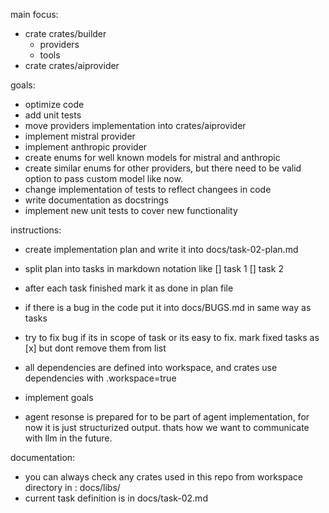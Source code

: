 main focus:
 - crate crates/builder
    - providers
    - tools
 - crate crates/aiprovider


goals:
- optimize code
- add unit tests
- move providers implementation into crates/aiprovider
- implement mistral provider
- implement anthropic provider
- create enums for well known models for mistral and anthropic
- create similar enums for other providers, but there need to be valid option to pass custom model like now.
- change implementation of tests to reflect changees in code
- write documentation as docstrings
- implement new unit tests to cover new functionality

instructions:
- create implementation plan and write it into docs/task-02-plan.md
- split plan into tasks in markdown notation like
[] task 1
[] task 2

- after each task finished mark it as done in plan file
- if there is a bug in the code put it into docs/BUGS.md in same way as tasks
- try to fix bug if its in scope of task or its easy to fix. mark fixed tasks as [x] but dont remove them from list
- all dependencies are defined into workspace, and crates use dependencies with .workspace=true 
- implement goals 
- agent resonse is prepared for to be part of agent implementation, for now it is just structurized output. thats how we want to communicate with llm in the future.


documentation:
- you can always check any crates used in this repo from workspace directory in : docs/libs/
- current task definition is in docs/task-02.md
